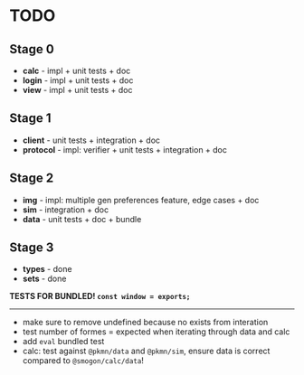 # TODO

## Stage 0

- **calc** - impl + unit tests + doc
- **login** - impl + unit tests + doc
- **view** - impl + unit tests + doc

## Stage 1

- **client** - unit tests + integration + doc
- **protocol** - impl: verifier + unit tests + integration + doc

## Stage 2

- **img** - impl: multiple gen preferences feature, edge cases + doc
- **sim** - integration + doc
- **data** - unit tests + doc + bundle

## Stage 3

- **types** - done
- **sets** - done

**TESTS FOR BUNDLED! `const window = exports;`**

---

- make sure to remove undefined because no exists from interation
- test number of formes = expected when iterating through data and calc
- add `eval` bundled test
- calc: test against `@pkmn/data` and `@pkmn/sim`, ensure data is correct compared to
  `@smogon/calc/data`!
